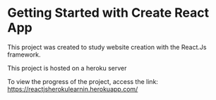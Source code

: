# Getting Started with Create React App

This project was created to study website creation with the React.Js framework.

This project is hosted on a heroku server

To view the progress of the project, access the link: https://reactjsherokulearnin.herokuapp.com/